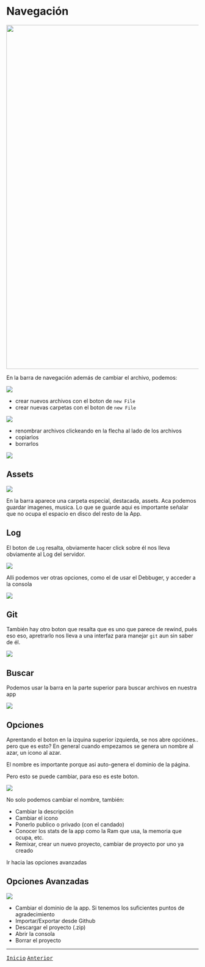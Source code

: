 # Navegación

<img src="https://glitch.com/culture/content/images/2018/11/Untitled-1-5.jpg" width="900">

En la barra de navegación además de cambiar el archivo, podemos:

<img src="https://github.com/gastonpereyra/Apuntes_Glitch/blob/master/imagenes/Glitch_18.png">

* crear nuevos archivos con el boton de `new File`
* crear nuevas carpetas con el boton de `new File`

<img src="https://github.com/gastonpereyra/Apuntes_Glitch/blob/master/imagenes/Glitch_20.png">

* renombrar archivos clickeando en la flecha al lado de los archivos
* copiarlos
* borrarlos

<img src="https://github.com/gastonpereyra/Apuntes_Glitch/blob/master/imagenes/Glitch_19.png">

## Assets

<img src="https://github.com/gastonpereyra/Apuntes_Glitch/blob/master/imagenes/Glitch_21.png">

En la barra aparece una carpeta especial, destacada, assets.
Aca podemos guardar imagenes, musica. Lo que se guarde aqui es importante señalar que no ocupa el espacio en disco del resto de la App.

## Log

El boton de `Log` resalta, obviamente hacer click sobre él nos lleva obviamente al Log del servidor.

<img src="https://github.com/gastonpereyra/Apuntes_Glitch/blob/master/imagenes/Glitch_22.png">

Alli podemos ver otras opciones, como el de usar el Debbuger, y acceder a la consola

<img src="https://github.com/gastonpereyra/Apuntes_Glitch/blob/master/imagenes/Glitch_23.png">

## Git 

También hay otro boton que resalta que es uno que parece de rewind, pués eso eso, apretrarlo nos lleva a una interfaz para manejar `git` aun sin saber de él.

<img src="https://github.com/gastonpereyra/Apuntes_Glitch/blob/master/imagenes/Glitch_24.png">

## Buscar

Podemos usar la barra en la parte superior para buscar archivos en nuestra app

<img src="https://github.com/gastonpereyra/Apuntes_Glitch/blob/master/imagenes/Glitch_27.png">

## Opciones

Aprentando el boton en la izquina superior izquierda, se nos abre opciónes.. pero que es esto?
En general cuando empezamos se genera un nombre al azar, un icono al azar.

El nombre es importante porque asi auto-genera el dominio de la página.

Pero esto se puede cambiar, para eso es este boton.

<img src="https://github.com/gastonpereyra/Apuntes_Glitch/blob/master/imagenes/Glitch_25.png">

No solo podemos cambiar el nombre, también:

* Cambiar la descripción
* Cambiar el icono
* Ponerlo publico o privado (con el candado)
* Conocer los stats de la app como la Ram que usa, la memoria que ocupa, etc.
* Remixar, crear un nuevo proyecto, cambiar de proyecto por uno ya creado

Ir hacia las opciones avanzadas

## Opciones Avanzadas

<img src="https://github.com/gastonpereyra/Apuntes_Glitch/blob/master/imagenes/Glitch_26.png">

* Cambiar el dominio de la app. Si tenemos los suficientes puntos de agradecimiento
* Importar/Exportar desde Github
* Descargar el proyecto (.zip)
* Abrir la consola
* Borrar el proyecto

- - - -
[<kbd>Inicio</kbd>](https://github.com/gastonpereyra/Apuntes_Glitch/blob/master/README.md)
[<kbd>Anterior</kbd>](https://github.com/gastonpereyra/Apuntes_Glitch/blob/master/contenido/2/editor.md)

